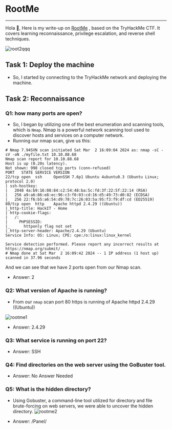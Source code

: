 # RootMe
***
Hola 👋, Here is my write-up on [RootMe](https://tryhackme.com/room/rrootme) , based on the TryHackMe CTF. It covers learning reconnaissance, privilege escalation, and reverse shell techniques.

![root2qqq](https://github.com/T3chnocr4t/T3chnocr4t.github.io/assets/115868619/40e7c2f9-c0d9-40ad-97f6-716070f68e10)

## Task 1: Deploy the machine
- So, I started by connecting to the TryHackMe network and deploying the machine.

## Task 2: Reconnaissance
### Q1: how many ports are open?
- So, I began by utilizing one of the best enumeration and scanning tools, which is `Nmap`. Nmap is a powerful network scanning tool used to discover hosts and services on a computer network.
- Running our nmap scan, give us this:
```
# Nmap 7.94SVN scan initiated Sat Mar  2 16:09:04 2024 as: nmap -sC -sV -oN ./myfile.txt 10.10.88.68
Nmap scan report for 10.10.88.68
Host is up (0.20s latency).
Not shown: 998 closed tcp ports (conn-refused)
PORT   STATE SERVICE VERSION
22/tcp open  ssh     OpenSSH 7.6p1 Ubuntu 4ubuntu0.3 (Ubuntu Linux; protocol 2.0)
| ssh-hostkey: 
|   2048 4a:b9:16:08:84:c2:54:48:ba:5c:fd:3f:22:5f:22:14 (RSA)
|   256 a9:a6:86:e8:ec:96:c3:f0:03:cd:16:d5:49:73:d0:82 (ECDSA)
|_  256 22:f6:b5:a6:54:d9:78:7c:26:03:5a:95:f3:f9:df:cd (ED25519)
80/tcp open  http    Apache httpd 2.4.29 ((Ubuntu))
|_http-title: HackIT - Home
| http-cookie-flags: 
|   /: 
|     PHPSESSID: 
|_      httponly flag not set
|_http-server-header: Apache/2.4.29 (Ubuntu)
Service Info: OS: Linux; CPE: cpe:/o:linux:linux_kernel

Service detection performed. Please report any incorrect results at https://nmap.org/submit/ .
# Nmap done at Sat Mar  2 16:09:42 2024 -- 1 IP address (1 host up) scanned in 37.96 seconds
```
And we can see that we have 2 ports open from our Nmap scan.
- Answer: 2

### Q2: What version of Apache is running?
- From our `nmap` scan port 80 https is running of Apache httpd 2.4.29 ((Ubuntu))

![rootme1](https://github.com/T3chnocr4t/T3chnocr4t.github.io/assets/115868619/9a67c10c-87ea-4108-a45e-58395b94693f)

- Answer: 2.4.29

### Q3: What service is running on port 22?
- Answer: SSH

### Q4: Find directories on the web server using the GoBuster tool.
- Answer: No Answer Needed

### Q5: What is the hidden directory?
- Using Gobuster, a command-line tool utilized for directory and file brute-forcing on web servers, we were able to uncover the hidden directory.
![rootme2](https://github.com/T3chnocr4t/T3chnocr4t.github.io/assets/115868619/d0fb1a8e-c2be-43fc-a790-12d22ab03d1e)

- Answer: /Panel/

